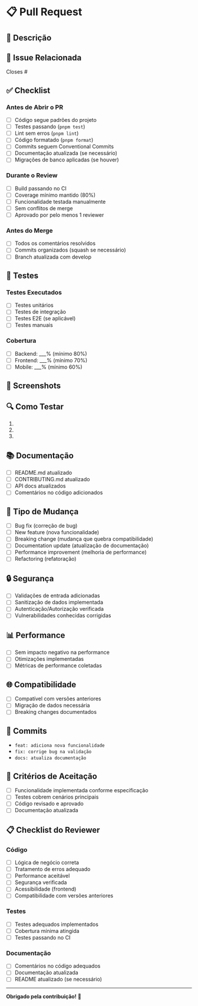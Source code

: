 # 📋 Pull Request

## 📝 Descrição

<!-- Descreva as mudanças realizadas -->

## 🔗 Issue Relacionada

<!-- Link para a issue relacionada -->

Closes #

## ✅ Checklist

### Antes de Abrir o PR

- [ ] Código segue padrões do projeto
- [ ] Testes passando (`pnpm test`)
- [ ] Lint sem erros (`pnpm lint`)
- [ ] Código formatado (`pnpm format`)
- [ ] Commits seguem Conventional Commits
- [ ] Documentação atualizada (se necessário)
- [ ] Migrações de banco aplicadas (se houver)

### Durante o Review

- [ ] Build passando no CI
- [ ] Coverage mínimo mantido (80%)
- [ ] Funcionalidade testada manualmente
- [ ] Sem conflitos de merge
- [ ] Aprovado por pelo menos 1 reviewer

### Antes do Merge

- [ ] Todos os comentários resolvidos
- [ ] Commits organizados (squash se necessário)
- [ ] Branch atualizada com develop

## 🧪 Testes

### Testes Executados

- [ ] Testes unitários
- [ ] Testes de integração
- [ ] Testes E2E (se aplicável)
- [ ] Testes manuais

### Cobertura

- [ ] Backend: \_\_\_% (mínimo 80%)
- [ ] Frontend: \_\_\_% (mínimo 70%)
- [ ] Mobile: \_\_\_% (mínimo 60%)

## 📸 Screenshots

<!-- Adicione screenshots se aplicável -->

## 🔍 Como Testar

<!-- Instruções para testar as mudanças -->

1.
2.
3.

## 📚 Documentação

<!-- Mudanças na documentação -->

- [ ] README.md atualizado
- [ ] CONTRIBUTING.md atualizado
- [ ] API docs atualizados
- [ ] Comentários no código adicionados

## 🚀 Tipo de Mudança

- [ ] Bug fix (correção de bug)
- [ ] New feature (nova funcionalidade)
- [ ] Breaking change (mudança que quebra compatibilidade)
- [ ] Documentation update (atualização de documentação)
- [ ] Performance improvement (melhoria de performance)
- [ ] Refactoring (refatoração)

## 🔒 Segurança

<!-- Mudanças relacionadas à segurança -->

- [ ] Validações de entrada adicionadas
- [ ] Sanitização de dados implementada
- [ ] Autenticação/Autorização verificada
- [ ] Vulnerabilidades conhecidas corrigidas

## 📊 Performance

<!-- Impacto na performance -->

- [ ] Sem impacto negativo na performance
- [ ] Otimizações implementadas
- [ ] Métricas de performance coletadas

## 🌐 Compatibilidade

<!-- Compatibilidade com versões anteriores -->

- [ ] Compatível com versões anteriores
- [ ] Migração de dados necessária
- [ ] Breaking changes documentados

## 📝 Commits

<!-- Lista de commits principais -->

- `feat: adiciona nova funcionalidade`
- `fix: corrige bug na validação`
- `docs: atualiza documentação`

## 🎯 Critérios de Aceitação

<!-- Critérios que devem ser atendidos -->

- [ ] Funcionalidade implementada conforme especificação
- [ ] Testes cobrem cenários principais
- [ ] Código revisado e aprovado
- [ ] Documentação atualizada

## 📋 Checklist do Reviewer

### Código

- [ ] Lógica de negócio correta
- [ ] Tratamento de erros adequado
- [ ] Performance aceitável
- [ ] Segurança verificada
- [ ] Acessibilidade (frontend)
- [ ] Compatibilidade com versões anteriores

### Testes

- [ ] Testes adequados implementados
- [ ] Cobertura mínima atingida
- [ ] Testes passando no CI

### Documentação

- [ ] Comentários no código adequados
- [ ] Documentação atualizada
- [ ] README atualizado (se necessário)

---

**Obrigado pela contribuição!** 🎉
